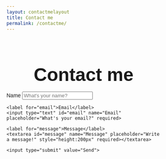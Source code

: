 ```yaml
---
layout: contactmelayout
title: Contact me
permalink: /contactme/
---
```


<!-- <!DOCTYPE html> -->
<html>
<head>
<meta name="viewport" content="width=device-width, initial-scale=1">
<style>
body {font-family: Arial, Helvetica, sans-serif;}
* {box-sizing: border-box;}

input[type=text], select, textarea {
  width: 100%;
  padding: 12px;
  <!-- border: 1px solid #ccc; -->
  <!-- border-left: solid 1px #cedfea; -->
  border-right: solid 1px #cedfea;
  border-radius: 4px;
  box-sizing: border-box;
  margin-top: 6px;
  margin-bottom: 16px;
  resize: vertical;
}

input[type=submit] {
  background-color: #04AA6D;
  color: white;
  padding: 12px 20px;
  border: none;
  border-radius: 4px;
  cursor: pointer;
  <!-- border-left: solid 1px #cedfea; -->
  border-right: solid 1px #cedfea;
}

input[type=submit]:hover {
  background-color: #45a049;
  <!-- border-left: solid 1px #cedfea; -->
  border-right: solid 1px #cedfea;
}

.container {
  border-radius: 5px;
  background-color: #ffffff;
  <!-- border-left: solid 1px #cedfea; -->
  border-right: solid 1px #cedfea;
  padding: 20px;
}
</style>
</head>
<body>
<br>
<br>
<br>
<center> <h3> <font size="7"> Contact me </font> </h3> </center>

<div class="container">
  <form
  action="https://formspree.io/f/mzbogkkl"
  method="POST"
  >
    <label for="name">Name</label>
    <input type="text" id="name" name="Name" placeholder="What's your name?" required>

    <label for="email">Email</label>
    <input type="text" id="email" name="Email" placeholder="What's your email?" required>

    <label for="message">Message</label>
    <textarea id="message" name="Message" placeholder="Write a message!" style="height:200px" required></textarea>

    <input type="submit" value="Send">
  </form>
</div>

</body>
</html>